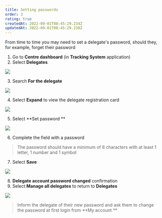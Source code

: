 ```yaml
---
title: Setting passwords
order: 3
rating: true
createdAt: 2022-09-01T08:45:29.234Z
updatedAt: 2022-09-01T08:45:29.238Z
---
```

From time to time you may need to set a delegate's password, should they, for example, forget their password

1. Go to **Centre dashboard** (in **Tracking System** application) 
2. Select **Delegates**

![](/img/registering-delegates-1.png)

3. Search **For the delegate**

![](/img/cm-ca_delegate-filters.png)

4. Select **Expand** to view the delegate registration card

![](/img/cm-ca_expand-delegate-registration-card.png)

5. Select **Set password **

![](/img/ccm-ca_set-password_registration-card.png)

6. Complete the field with a password

> The password should have a minimum of 8 characters with at least 1 letter, 1 number and 1 symbol

7. Select **Save** 

![](/img/cm-ca_setting-new-password_save.png)

8. **Delegate account password changed** confirmation  
9. Select **Manage all delegates** to return to **Delegates** 

![](/img/cm-ca_delegate-password-changed-confirmation.png)

> Inform the delegate of their new password and ask them to change the password at first login from **My account **